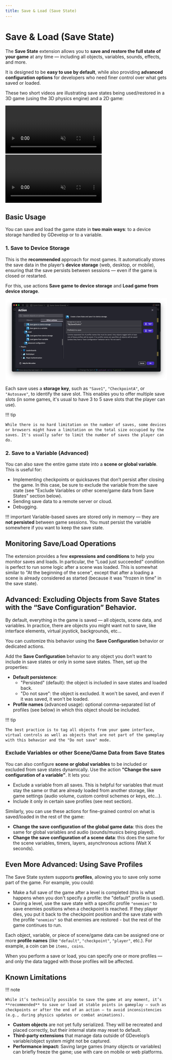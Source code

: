 ```yaml
---
title: Save & Load (Save State)
---
```


# Save & Load (Save State)

The **Save State** extension allows you to **save and restore the full state of your game** at any time — including all objects, variables, sounds, effects, and more.

It is designed to be **easy to use by default**, while also providing **advanced configuration options** for developers who need finer control over what gets saved or loaded.

These two short videos are illustrating save states being used/restored in a 3D game (using the 3D physics engine) and a 2D game:

<div class="video-container">
  <video muted="true" autoplay="true" loop="true">
    <source src="save-load-3d-demo.mp4" type="video/mp4">
  </video>
</div>

<div class="video-container">
  <video muted="true" autoplay="true" loop="true">
    <source src="save-load-demo.mp4" type="video/mp4">
  </video>
</div>

## Basic Usage

You can save and load the game state in **two main ways**: to a device storage handled by GDevelop or to a variable.

### 1. Save to Device Storage

This is the **recommended** approach for most games. It automatically stores the save data in the player’s **device storage** (web, desktop, or mobile), ensuring that the save persists between sessions — even if the game is closed or restarted.

For this, use actions **Save game to device storage** and **Load game from device storage**.

![](save-device-storage-action.png)

Each save uses a **storage key**, such as `"Save1"`, `"CheckpointA"`, or `"Autosave"`, to identify the save slot. This enables you to offer multiple save slots (in some games, it's usual to have 3 to 5 save slots that the player can use).


!!! tip

    While there is no hard limitation on the number of saves, some devices or browsers might have a limitation on the total size occupied by the saves. It's usually safer to limit the number of saves the player can do.

### 2. Save to a Variable (Advanced)

You can also save the entire game state into a **scene or global variable**.
This is useful for:

- Implementing checkpoints or quicksaves that don’t persist after closing the game. In this case, be sure to exclude the variable from the save state (see "Exclude Variables or other scene/game data from Save States" section below).
- Sending save data to a remote server or cloud.
- Debugging.

!!! important
    Variable-based saves are stored only in memory — they are **not persisted** between game sessions. You must persist the variable somewhere if you want to keep the save state.


## Monitoring Save/Load Operations

The extension provides a few **expressions and conditions** to help you monitor saves and loads. In particular, the "Load just succeeded" condition is perfect to run some logic after a scene was loaded. This is somewhat similar to "At the beginning of the scene", except that after a loading a scene is already considered as started (because it was "frozen in time" in the save state).

## Advanced: Excluding Objects from Save States with the “Save Configuration” Behavior.

By default, everything in the game is saved — all objects, scene data, and variables. In practice, there are objects you might want not to save, like interface elements, virtual joystick, backgrounds, etc...

You can customize this behavior using the **Save Configuration** behavior or dedicated actions.

Add the **Save Configuration** behavior to any object you don’t want to include in save states or only in some save states. Then, set up the properties:

- **Default persistence**:
    - "Persisted" (default): the object is included in save states and loaded back.
    - "Do not save": the object is excluded. It won't be saved, and even if it was saved, it won't be loaded.
- **Profile names** (advanced usage): optional comma-separated list of profiles (see below) in which this object should be included.

!!! tip

    The best practice is to tag all objects from your game interface, virtual controls as well as objects that are not part of the gameplay with this behavior and the "Do not save" mode.

### Exclude Variables or other Scene/Game Data from Save States

You can also configure **scene or global variables** to be included or excluded from save states dynamically. Use the action **"Change the save configuration of a variable"**. It lets you:

- Exclude a variable from all saves. This is helpful for variables that must stay the same or that are already loaded from another storage, like game settings (audio volume, custom control schemes or keys, etc...).
- Include it only in certain save profiles (see next section).

Similarly, you can use these actions for fine-grained control on what is saved/loaded in the rest of the game:

- **Change the save configuration of the global game data**: this does the same for global variables and audio (sounds/musics being played).
- **Change the save configuration of a scene data**: this does the same for the scene variables, timers, layers, asynchronous actions (Wait X seconds).

## Even More Advanced: Using Save Profiles

The Save State system supports **profiles**, allowing you to save only some part of the game. For example, you could:

- Make a full save of the game after a level is completed (this is what happens when you don't specify a profile: the "default" profile is used).
- During a level, use the save state with a specific profile `"enemies"` to save enemies positions when a checkpoint is reached. If they player dies, you put it back to the checkpoint position and the save state with the profile `"enemies"` so that enemies are restored - but the rest of the game continues to run.

Each object, variable, or piece of scene/game data can be assigned one or more **profile names** (like `"default"`, `"checkpoint"`, `"player"`, etc.). For example, a coin can be `items, coins`.

When you perform a save or load, you can specify one or more profiles — and only the data tagged with those profiles will be affected.

## Known Limitations

!!! note

    While it’s technically possible to save the game at any moment, it’s **recommended** to save or load at stable points in gameplay — such as checkpoints or after the end of an action — to avoid inconsistencies (e.g., during physics updates or combat animations).

- **Custom objects** are not yet fully serialized. They will be recreated and placed correctly, but their internal state may reset to default.
- **Third-party extensions** that manage data outside of GDevelop’s variable/object system might not be captured.
- **Performance impact:** Saving large games (many objects or variables) can briefly freeze the game; use with care on mobile or web platforms.

